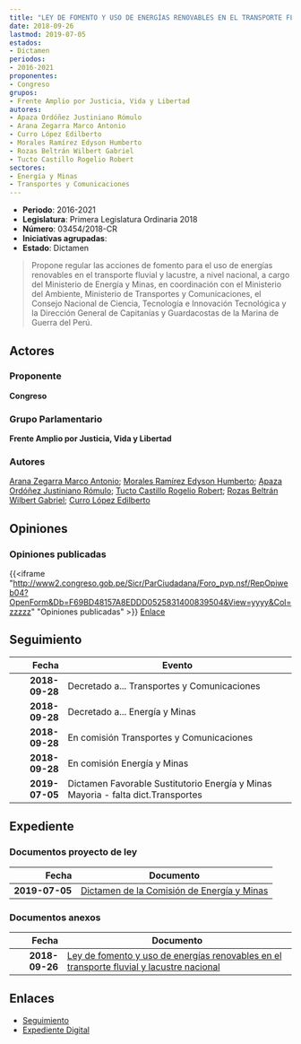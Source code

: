 ```yaml
---
title: "LEY DE FOMENTO Y USO DE ENERGÍAS RENOVABLES EN EL TRANSPORTE FLUVIAL Y LACUSTRE NACIONAL"
date: 2018-09-26
lastmod: 2019-07-05
estados:
- Dictamen
periodos:
- 2016-2021
proponentes:
- Congreso
grupos:
- Frente Amplio por Justicia, Vida y Libertad
autores:
- Apaza Ordóñez Justiniano Rómulo
- Arana Zegarra Marco Antonio
- Curro López Edilberto
- Morales Ramírez Edyson Humberto
- Rozas Beltrán Wilbert Gabriel
- Tucto Castillo Rogelio Robert
sectores:
- Energía y Minas
- Transportes y Comunicaciones
---
```

- **Periodo**: 2016-2021
- **Legislatura**: Primera Legislatura Ordinaria 2018
- **Número**: 03454/2018-CR
- **Iniciativas agrupadas**: 
- **Estado**: Dictamen

> Propone regular las acciones de fomento para el uso de energías renovables en el transporte fluvial y lacustre, a nivel nacional, a cargo del Ministerio de Energía y Minas, en coordinación con el Ministerio del Ambiente, Ministerio de Transportes y Comunicaciones, el Consejo Nacional de Ciencia, Tecnología e Innovación Tecnológica y la Dirección General de Capitanías y Guardacostas de la Marina de Guerra del Perú.


## Actores

### Proponente

**Congreso**

### Grupo Parlamentario

**Frente Amplio por Justicia, Vida y Libertad**

### Autores

[Arana Zegarra Marco Antonio](mailto:mailto:marana@congreso.gob.pe); [Morales Ramírez Edyson Humberto](mailto:mailto:emorales@congreso.gob.pe); [Apaza Ordóñez Justiniano Rómulo](mailto:mailto:japaza@congreso.gob.pe); [Tucto Castillo Rogelio Robert](mailto:mailto:rtucto@congreso.gob.pe); [Rozas Beltrán Wilbert Gabriel](mailto:mailto:wrozas@congreso.gob.pe); [Curro López Edilberto](mailto:mailto:ecurro@congreso.gob.pe)

## Opiniones

### Opiniones publicadas

{{<iframe "http://www2.congreso.gob.pe/Sicr/ParCiudadana/Foro_pvp.nsf/RepOpiweb04?OpenForm&Db=F69BD48157A8EDDD0525831400839504&View=yyyy&Col=zzzzz" "Opiniones publicadas" >}}
[Enlace](http://www2.congreso.gob.pe/Sicr/ParCiudadana/Foro_pvp.nsf/RepOpiweb04?OpenForm&Db=F69BD48157A8EDDD0525831400839504&View=yyyy&Col=zzzzz)


## Seguimiento

| Fecha | Evento |
|------:|--------|
| **2018-09-28** | Decretado a... Transportes y Comunicaciones |
| **2018-09-28** | Decretado a... Energía y Minas |
| **2018-09-28** | En comisión Transportes y Comunicaciones |
| **2018-09-28** | En comisión Energía y Minas |
| **2019-07-05** | Dictamen Favorable Sustitutorio Energía y Minas Mayoria - falta dict.Transportes |

## Expediente

### Documentos proyecto de ley

| Fecha | Documento |
|------:|-----------|
| **2019-07-05** | [Dictamen de la Comisión de Energía y Minas](http://www.leyes.congreso.gob.pe/Documentos/2016_2021/Dictamenes/Proyectos_de_Ley/03454DC11MAY20190705.pdf) |

### Documentos anexos

| Fecha | Documento |
|------:|-----------|
| **2018-09-26** | [Ley de fomento y uso de energías renovables en el transporte fluvial y lacustre nacional](http://www.leyes.congreso.gob.pe/Documentos/2016_2021/Proyectos_de_Ley_y_de_Resoluciones_Legislativas/PL0345420180926.PDF) |

## Enlaces

- [Seguimiento](http://www2.congreso.gob.pe/Sicr/TraDocEstProc/CLProLey2016.nsf/f7fff46988ca05b1052578e100829cc7/a53f9a4d7107d1170525831500060a81?OpenDocument)
- [Expediente Digital](http://www2.congreso.gob.pe/Sicr/TraDocEstProc/Expvirt_2011.nsf/visbusqptramdoc1621/03454?opendocument)

